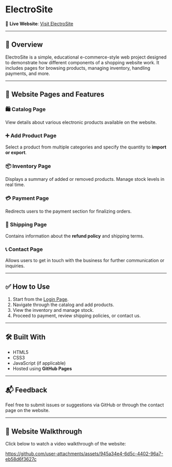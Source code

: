 # ElectroSite

🔗 **Live Website**: [Visit ElectroSite](https://bijan2022.github.io/electrosite/login.html)

---

## 📄 Overview

ElectroSite is a simple, educational e-commerce-style web project designed to demonstrate how different components of a shopping website work. It includes pages for browsing products, managing inventory, handling payments, and more.

---

## 🧭 Website Pages and Features

### 🛍️ Catalog Page
View details about various electronic products available on the website.

### ➕ Add Product Page
Select a product from multiple categories and specify the quantity to **import or export**.

### 📦 Inventory Page
Displays a summary of added or removed products. Manage stock levels in real time.

### 💳 Payment Page
Redirects users to the payment section for finalizing orders.

### 🚚 Shipping Page
Contains information about the **refund policy** and shipping terms.

### 📞 Contact Page
Allows users to get in touch with the business for further communication or inquiries.

---

## ✅ How to Use

1. Start from the [Login Page](https://bijan2022.github.io/electrosite/login.html).
2. Navigate through the catalog and add products.
3. View the inventory and manage stock.
4. Proceed to payment, review shipping policies, or contact us.

---

## 🛠️ Built With

- HTML5
- CSS3
- JavaScript (if applicable)
- Hosted using **GitHub Pages**

---

## 📬 Feedback

Feel free to submit issues or suggestions via GitHub or through the contact page on the website.

---
## 🎥 Website Walkthrough

Click below to watch a video walkthrough of the website:

https://github.com/user-attachments/assets/945a34e4-6d5c-4402-96a7-eb58d6f3627c


